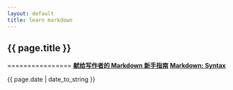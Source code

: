 ```yaml
---
layout: default
title: learn markdown
---
```

<h2>{{ page.title }}</h2>
================
<b><a href="http://jianshu.io/p/q81RER">献给写作者的 Markdown 新手指南</a></b>  
<b><a href="http://markdown.tw/">Markdown: Syntax</a></b>
<p>{{ page.date | date_to_string }}</p>

